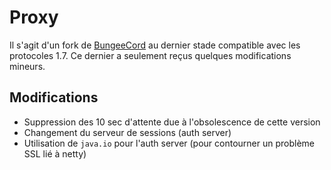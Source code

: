 Proxy
=====
Il s'agit d'un fork de [BungeeCord](https://github.com/SpigotMC/BungeeCord) au dernier stade compatible avec les protocoles 1.7.
Ce dernier a seulement reçus quelques modifications mineurs.

Modifications
-------------
- Suppression des 10 sec d'attente due à l'obsolescence de cette version
- Changement du serveur de sessions (auth server)
- Utilisation de `java.io` pour l'auth server (pour contourner un problème SSL lié à netty)
